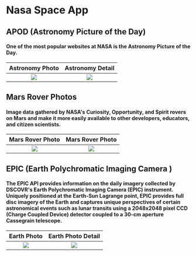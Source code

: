 <h1> Nasa Space App </h1>

## APOD (Astronomy Picture of the Day)
#### One of the most popular websites at NASA is the Astronomy Picture of the Day.

 Astronomy Photo       |      Astronomy Detail 
:-------------------------: | :-------------------------:
![](https://github.com/icanerdogan/Nasa-Space-App/assets/52867508/835cc1c7-5ef0-4976-b9f3-61d6dec5663f) | ![](https://github.com/icanerdogan/Nasa-Space-App/assets/52867508/0a764f50-2bae-4267-8d22-539c44e0df2f)


## Mars Rover Photos 
#### Image data gathered by NASA's Curiosity, Opportunity, and Spirit rovers on Mars and make it more easily available to other developers, educators, and citizen scientists. 

Mars Rover Photo          |  Mars Rover Photo   
:-------------------------:|:-------------------------: 
![](https://github.com/icanerdogan/Nasa-Space-App/assets/52867508/a0d72a56-6303-414d-98d2-391d7975d56b) | ![](https://github.com/icanerdogan/Nasa-Space-App/assets/52867508/c4c5de25-2dbb-4b21-9a12-5f8e47c85401)

## EPIC (Earth Polychromatic Imaging Camera )
#### The EPIC API provides information on the daily imagery collected by DSCOVR's Earth Polychromatic Imaging Camera (EPIC) instrument. Uniquely positioned at the Earth-Sun Lagrange point, EPIC provides full disc imagery of the Earth and captures unique perspectives of certain astronomical events such as lunar transits using a 2048x2048 pixel CCD (Charge Coupled Device) detector coupled to a 30-cm aperture Cassegrain telescope.

Earth Photo          |  Earth Photo Detail   
:-------------------------:|:-------------------------: 
![](https://github.com/icanerdogan/Nasa-Space-App/assets/52867508/4013516d-b870-4581-a254-d1fade07e4db) | ![](https://github.com/icanerdogan/Nasa-Space-App/assets/52867508/e56865c7-9ecc-42ad-9365-00ddd20bac5a) | 
